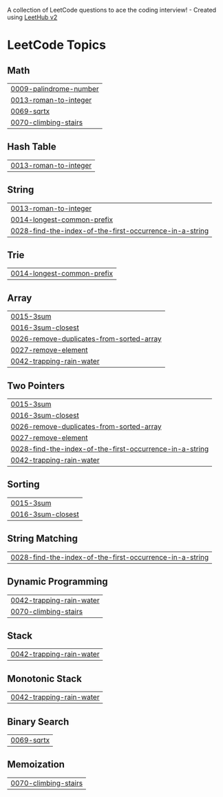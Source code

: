 A collection of LeetCode questions to ace the coding interview! - Created using [LeetHub v2](https://github.com/arunbhardwaj/LeetHub-2.0)
<!---LeetCode Topics Start-->
# LeetCode Topics
## Math
|  |
| ------- |
| [0009-palindrome-number](https://github.com/NarsingAbhilashGoud/leetcode/tree/master/0009-palindrome-number) |
| [0013-roman-to-integer](https://github.com/NarsingAbhilashGoud/leetcode/tree/master/0013-roman-to-integer) |
| [0069-sqrtx](https://github.com/NarsingAbhilashGoud/leetcode/tree/master/0069-sqrtx) |
| [0070-climbing-stairs](https://github.com/NarsingAbhilashGoud/leetcode/tree/master/0070-climbing-stairs) |
## Hash Table
|  |
| ------- |
| [0013-roman-to-integer](https://github.com/NarsingAbhilashGoud/leetcode/tree/master/0013-roman-to-integer) |
## String
|  |
| ------- |
| [0013-roman-to-integer](https://github.com/NarsingAbhilashGoud/leetcode/tree/master/0013-roman-to-integer) |
| [0014-longest-common-prefix](https://github.com/NarsingAbhilashGoud/leetcode/tree/master/0014-longest-common-prefix) |
| [0028-find-the-index-of-the-first-occurrence-in-a-string](https://github.com/NarsingAbhilashGoud/leetcode/tree/master/0028-find-the-index-of-the-first-occurrence-in-a-string) |
## Trie
|  |
| ------- |
| [0014-longest-common-prefix](https://github.com/NarsingAbhilashGoud/leetcode/tree/master/0014-longest-common-prefix) |
## Array
|  |
| ------- |
| [0015-3sum](https://github.com/NarsingAbhilashGoud/leetcode/tree/master/0015-3sum) |
| [0016-3sum-closest](https://github.com/NarsingAbhilashGoud/leetcode/tree/master/0016-3sum-closest) |
| [0026-remove-duplicates-from-sorted-array](https://github.com/NarsingAbhilashGoud/leetcode/tree/master/0026-remove-duplicates-from-sorted-array) |
| [0027-remove-element](https://github.com/NarsingAbhilashGoud/leetcode/tree/master/0027-remove-element) |
| [0042-trapping-rain-water](https://github.com/NarsingAbhilashGoud/leetcode/tree/master/0042-trapping-rain-water) |
## Two Pointers
|  |
| ------- |
| [0015-3sum](https://github.com/NarsingAbhilashGoud/leetcode/tree/master/0015-3sum) |
| [0016-3sum-closest](https://github.com/NarsingAbhilashGoud/leetcode/tree/master/0016-3sum-closest) |
| [0026-remove-duplicates-from-sorted-array](https://github.com/NarsingAbhilashGoud/leetcode/tree/master/0026-remove-duplicates-from-sorted-array) |
| [0027-remove-element](https://github.com/NarsingAbhilashGoud/leetcode/tree/master/0027-remove-element) |
| [0028-find-the-index-of-the-first-occurrence-in-a-string](https://github.com/NarsingAbhilashGoud/leetcode/tree/master/0028-find-the-index-of-the-first-occurrence-in-a-string) |
| [0042-trapping-rain-water](https://github.com/NarsingAbhilashGoud/leetcode/tree/master/0042-trapping-rain-water) |
## Sorting
|  |
| ------- |
| [0015-3sum](https://github.com/NarsingAbhilashGoud/leetcode/tree/master/0015-3sum) |
| [0016-3sum-closest](https://github.com/NarsingAbhilashGoud/leetcode/tree/master/0016-3sum-closest) |
## String Matching
|  |
| ------- |
| [0028-find-the-index-of-the-first-occurrence-in-a-string](https://github.com/NarsingAbhilashGoud/leetcode/tree/master/0028-find-the-index-of-the-first-occurrence-in-a-string) |
## Dynamic Programming
|  |
| ------- |
| [0042-trapping-rain-water](https://github.com/NarsingAbhilashGoud/leetcode/tree/master/0042-trapping-rain-water) |
| [0070-climbing-stairs](https://github.com/NarsingAbhilashGoud/leetcode/tree/master/0070-climbing-stairs) |
## Stack
|  |
| ------- |
| [0042-trapping-rain-water](https://github.com/NarsingAbhilashGoud/leetcode/tree/master/0042-trapping-rain-water) |
## Monotonic Stack
|  |
| ------- |
| [0042-trapping-rain-water](https://github.com/NarsingAbhilashGoud/leetcode/tree/master/0042-trapping-rain-water) |
## Binary Search
|  |
| ------- |
| [0069-sqrtx](https://github.com/NarsingAbhilashGoud/leetcode/tree/master/0069-sqrtx) |
## Memoization
|  |
| ------- |
| [0070-climbing-stairs](https://github.com/NarsingAbhilashGoud/leetcode/tree/master/0070-climbing-stairs) |
<!---LeetCode Topics End-->